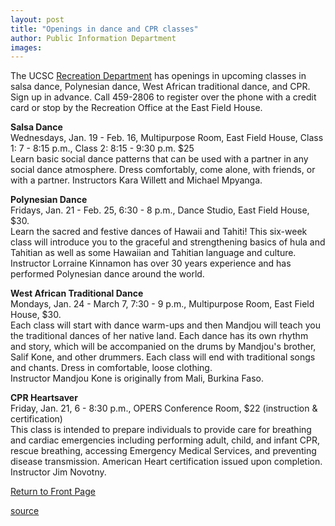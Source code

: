 ```yaml
---
layout: post
title: "Openings in dance and CPR classes"
author: Public Information Department
images:
---
```


The UCSC [Recreation Department][1] has openings in upcoming classes in salsa dance, Polynesian dance, West African traditional dance, and CPR. Sign up in advance. Call 459-2806 to register over the phone with a credit card or stop by the Recreation Office at the East Field House.

**Salsa Dance**  
Wednesdays, Jan. 19 - Feb. 16, Multipurpose Room, East Field House, Class 1: 7 - 8:15 p.m., Class 2: 8:15 - 9:30 p.m. $25  
Learn basic social dance patterns that can be used with a partner in any social dance atmosphere. Dress comfortably, come alone, with friends, or with a partner. Instructors Kara Willett and Michael Mpyanga.  

**Polynesian Dance**  
Fridays, Jan. 21 - Feb. 25, 6:30 - 8 p.m., Dance Studio, East Field House, $30.   
Learn the sacred and festive dances of Hawaii and Tahiti! This six-week class will introduce you to the graceful and strengthening basics of hula and Tahitian as well as some Hawaiian and Tahitian language and culture.   
Instructor Lorraine Kinnamon has over 30 years experience and has performed Polynesian dance around the world.  

**West African Traditional Dance**  
Mondays, Jan. 24 - March 7, 7:30 - 9 p.m., Multipurpose Room, East Field House, $30.   
Each class will start with dance warm-ups and then Mandjou will teach you the traditional dances of her native land. Each dance has its own rhythm and story, which will be accompanied on the drums by Mandjou's brother, Salif Kone, and other drummers. Each class will end with traditional songs and chants. Dress in comfortable, loose clothing.   
Instructor Mandjou Kone is originally from Mali, Burkina Faso.   

**CPR Heartsaver**  
Friday, Jan. 21, 6 - 8:30 p.m., OPERS Conference Room, $22 (instruction & certification)   
This class is intended to prepare individuals to provide care for breathing and cardiac emergencies including performing adult, child, and infant CPR, rescue breathing, accessing Emergency Medical Services, and preventing disease transmission. American Heart certification issued upon completion. Instructor Jim Novotny.  

  

[Return to Front Page][2]

[1]: http://www2.ucsc.edu/opers/rec/
[2]: http://currents.ucsc.edu/

[source](http://www1.ucsc.edu/currents/04-05/01-17/brief-classes.asp "Permalink to brief-classes")
